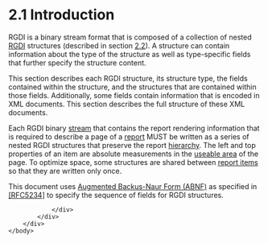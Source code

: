 <html dir="LTR" xmlns:mshelp="http://msdn.microsoft.com/mshelp" xmlns:ddue="http://ddue.schemas.microsoft.com/authoring/2003/5" xmlns:xlink="http://www.w3.org/1999/xlink" xmlns:tool="http://www.microsoft.com/tooltip">
    <head>
        <meta http-equiv="Content-Type" content="text/html; CHARSET=utf-8"></meta>
        <meta name="save" content="history"></meta>
        <title>2.1 Introduction</title>
        <xml>
            <mshelp:toctitle title="2.1 Introduction"></mshelp:toctitle>
            <mshelp:rltitle title="[MS-RGDI]: Introduction"></mshelp:rltitle>
            <mshelp:keyword index="A" term="cea69afe-6c95-4340-ad91-8bdcb85cd796"></mshelp:keyword>
            <mshelp:attr name="DCSext.ContentType" value="open specification"></mshelp:attr>
            <mshelp:attr name="AssetID" value="cea69afe-6c95-4340-ad91-8bdcb85cd796"></mshelp:attr>
            <mshelp:attr name="TopicType" value="kbRef"></mshelp:attr>
            <mshelp:attr name="DCSext.Title" value="[MS-RGDI]: Introduction" />
        </xml>
    </head>
    <body>
        <div id="header">
            <h1 class="heading">2.1 Introduction</h1>
        </div>
        <div id="mainSection">
            <div id="mainBody">
                <div id="allHistory" class="saveHistory"></div>
                <div id="sectionSection0" class="section" name="collapseableSection">
                    

<p>RGDI is a binary stream format that is composed of a
collection of nested <a href="557e6223-9107-4be3-9f7c-b83beb5d16fc.md#gt_3b4b2dcd-d68b-47da-9487-52e52fc60057">RGDI</a>
structures (described in section <a href="73391ef2-f7d7-4583-8ea1-86ace8e120d6.md">2.2</a>). A structure can
contain information about the type of the structure as well as type-specific
fields that further specify the structure content.</p>

<p>This section describes each RGDI structure, its structure
type, the fields contained within the structure, and the structures that are
contained within those fields. Additionally, some fields contain information that
is encoded in XML documents. This section describes the full structure of these
XML documents.</p>

<p>Each RGDI binary <a href="557e6223-9107-4be3-9f7c-b83beb5d16fc.md#gt_f3529cd8-50da-4f36-aa0b-66af455edbb6">stream</a> that contains the
report rendering information that is required to describe a page of a <a href="557e6223-9107-4be3-9f7c-b83beb5d16fc.md#gt_556439b8-0249-44d1-894c-6c7dbd8f0a00">report</a> MUST be written as a
series of nested RGDI structures that preserve the report <a href="557e6223-9107-4be3-9f7c-b83beb5d16fc.md#gt_a07fc05d-cdb0-442c-984a-dd3589b9f682">hierarchy</a>. The left and top
properties of an item are absolute measurements in the <a href="557e6223-9107-4be3-9f7c-b83beb5d16fc.md#gt_bbc1126a-0947-45dd-9c73-9ca91752f994">useable area</a> of the page.
To optimize space, some structures are shared between <a href="557e6223-9107-4be3-9f7c-b83beb5d16fc.md#gt_c6f8e999-fca9-4e79-96e7-fb4c2c43d601">report items</a> so that they
are written only once.</p>

<p>This document uses <a href="557e6223-9107-4be3-9f7c-b83beb5d16fc.md#gt_24ddbbb4-b79e-4419-96ec-0fdd229c9ebf">Augmented Backus-Naur Form
(ABNF)</a> as specified in <a href="https://go.microsoft.com/fwlink/?LinkId=123096">[RFC5234]</a> to specify
the sequence of fields for RGDI structures.</p>


                </div>
            </div>
        </div>
    </body>
</html>